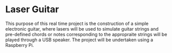 # Laser Guitar

This purpose of this real time project is the construction of a simple electronic guitar, where lasers will be used to simulate guitar strings and pre-defined chords or notes corresponding to the appropraite strings will be played through a USB speaker. The project will be undertaken using a Raspberry Pi. 

